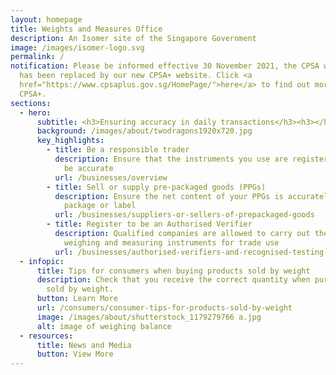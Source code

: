 ```yaml
---
layout: homepage
title: Weights and Measures Office
description: An Isomer site of the Singapore Government
image: /images/isomer-logo.svg
permalink: /
notification: Please be informed effective 30 November 2021, the CPSA website
  has been replaced by our new CPSA+ website. Click <a
  href="https://www.cpsaplus.gov.sg/HomePage/">here</a> to find out more about
  CPSA+.
sections:
  - hero:
      subtitle: <h3>Ensuring accuracy in daily transactions</h3><h3></h3>
      background: /images/about/twodragons1920x720.jpg
      key_highlights:
        - title: Be a responsible trader
          description: Ensure that the instruments you use are registered and verified to
            be accurate
          url: /businesses/overview
        - title: Sell or supply pre-packaged goods (PPGs)
          description: Ensure the net content of your PPGs is accurately stated on the
            package or label
          url: /businesses/suppliers-or-sellers-of-prepackaged-goods
        - title: Register to be an Authorised Verifier
          description: Qualified companies are allowed to carry out the verification of
            weighing and measuring instruments for trade use
          url: /businesses/authorised-verifiers-and-recognised-testing-laboratories
  - infopic:
      title: Tips for consumers when buying products sold by weight
      description: Check that you receive the correct quantity when purchasing goods
        sold by weight.
      button: Learn More
      url: /consumers/consumer-tips-for-products-sold-by-weight
      image: /images/about/shutterstock_1179279766 a.jpg
      alt: image of weighing balance
  - resources:
      title: News and Media
      button: View More
---
```


